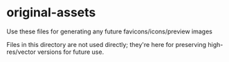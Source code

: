 # original-assets

Use these files for generating any future favicons/icons/preview images

Files in this directory are not used directly; they're here for preserving high-res/vector versions for future use.